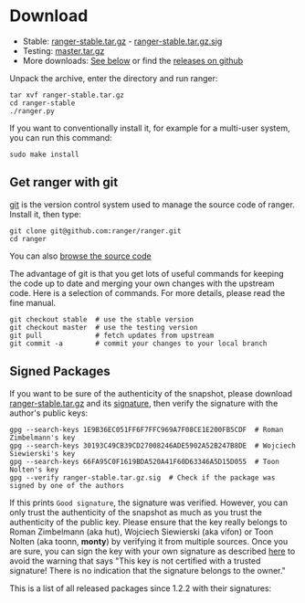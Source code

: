 # Download

* Stable: [ranger-stable.tar.gz](ranger-stable.tar.gz) -
  [ranger-stable.tar.gz.sig](ranger-stable.tar.gz.sig)
* Testing:
  [master.tar.gz](http://github.com/ranger/ranger/archive/master.tar.gz)
* More downloads: [See below](#signed-packages) or find the
  [releases on github](https://github.com/ranger/ranger/releases)

Unpack the archive, enter the directory and run ranger:

    tar xvf ranger-stable.tar.gz
    cd ranger-stable
    ./ranger.py

If you want to conventionally install it, for example for a multi-user system, you can run this command:

    sudo make install

## Get ranger with git

[git](http://git-scm.com) is the version control system used to manage the source code of ranger.  Install it, then type:

    git clone git@github.com:ranger/ranger.git
    cd ranger

You can also [browse the source code](https://github.com/ranger/ranger/)

The advantage of git is that you get lots of useful commands for keeping the code up to date and merging your own changes with the upstream code.  Here is a selection of commands.  For more details, please read the fine manual.

    git checkout stable  # use the stable version
    git checkout master  # use the testing version
    git pull             # fetch updates from upstream
    git commit -a        # commit your changes to your local branch

<h2 id="signed-packages">Signed Packages</h2>

If you want to be sure of the authenticity of the snapshot, please download [ranger-stable.tar.gz](ranger-stable.tar.gz) and its [signature](ranger-stable.tar.gz.sig), then verify the signature with the author's public keys:

    gpg --search-keys 1E9B36EC051FF6F7FFC969A7F08CE1E200FB5CDF  # Roman Zimbelmann's key
    gpg --search-keys 30193C49CB39CD27008246ADE5902A52B247B8DE  # Wojciech Siewierski's key
    gpg --search-keys 66FA95C0F1619BDA520A41F60D63346A5D15D055  # Toon Nolten's key
    gpg --verify ranger-stable.tar.gz.sig  # Check if the package was signed by one of the authors

If this prints `Good signature`, the signature was verified.  However, you can only trust the authenticity of the snapshot as much as you trust the authenticity of the public key. Please ensure that the key really belongs to Roman Zimbelmann (aka hut), Wojciech Siewierski (aka vifon) or Toon Nolten (aka toonn, __monty__) by verifying it from multiple sources.  Once you are sure, you can sign the key with your own signature as described [here](http://www.dewinter.com/gnupg_howto/english/GPGMiniHowto-3.html#ss3.6) to avoid the warning that says "This key is not certified with a trusted signature! There is no indication that the signature belongs to the owner."


This is a list of all released packages since 1.2.2 with their signatures:
